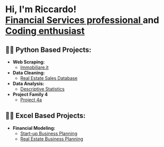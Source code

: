 <h1>Hi, I'm Riccardo! <br/><a href="https://www.linkedin.com/in/riccardo-cordiner-4a9a1550/">Financial Services professional </a>and <a href="https://github.com/RccCrd/">Coding enthusiast</a>

<h2>👨‍💻 Python Based Projects:</h2>

- <b>Web Scraping:</b>
  - [Immobiliare.it](https://github.com/xxxxxxxxxxxxxxxxx)
- <b>Data Cleaning:</b>
  - [Real Estate Sales Database](https://github.com/xxxxxxxxxxxxxxxxx)
- <b>Data Analysis:</b>
  - [Descriptive Statistics](https://github.com/xxxxxxxxxxxxxxxxx)
- <b>Project Family 4</b>
  - [Project 4a](https://github.com/xxxxxxxxxxxxxxxxx)

<h2>👨‍💻 Excel Based Projects:</h2>

- <b>Financial Modeling:</b>
  - [Start-up Business Planning](https://github.com/xxxxxxxxxxxxxxxxx)
  - [Real Estate Business Planning](https://github.com/xxxxxxxxxxxxxxxxx)
  
